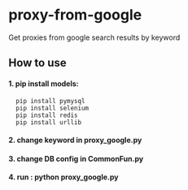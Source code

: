 # proxy-from-google
Get proxies from google search results by keyword

## How to use

#### 1.  pip install models:
      pip install pymysql
      pip install selenium
      pip install redis
      pip install urllib

#### 2.  change keyword in proxy_google.py

#### 3.  change DB config in CommonFun.py

#### 4.  run : python proxy_google.py

